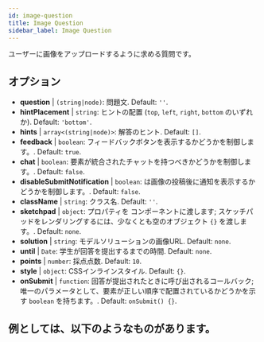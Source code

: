 ```yaml
---
id: image-question 
title: Image Question
sidebar_label: Image Question
---
```


ユーザーに画像をアップロードするように求める質問です。

## オプション

* __question__ | `(string|node)`: 問題文. Default: `''`.
* __hintPlacement__ | `string`: ヒントの配置 (`top`, `left`, `right`, `bottom` のいずれか). Default: `'bottom'`.
* __hints__ | `array<(string|node)>`: 解答のヒント. Default: `[]`.
* __feedback__ | `boolean`: フィードバックボタンを表示するかどうかを制御します。. Default: `true`.
* __chat__ | `boolean`: 要素が統合されたチャットを持つべきかどうかを制御します。. Default: `false`.
* __disableSubmitNotification__ | `boolean`: は画像の投稿後に通知を表示するかどうかを制御します。. Default: `false`.
* __className__ | `string`: クラス名. Default: `''`.
* __sketchpad__ | `object`: プロパティを <Sketchpad /> コンポーネントに渡します; スケッチパッドをレンダリングするには、少なくとも空のオブジェクト `{}` を渡します。. Default: `none`.
* __solution__ | `string`: モデルソリューションの画像URL. Default: `none`.
* __until__ | `Date`: 学生が回答を提出するまでの時間. Default: `none`.
* __points__ | `number`: 採点点数. Default: `10`.
* __style__ | `object`: CSSインラインスタイル. Default: `{}`.
* __onSubmit__ | `function`: 回答が提出されたときに呼び出されるコールバック; 唯一のパラメータとして、要素が正しい順序で配置されているかどうかを示す `boolean` を持ちます。. Default: `onSubmit() {}`.


## 例としては、以下のようなものがあります。
